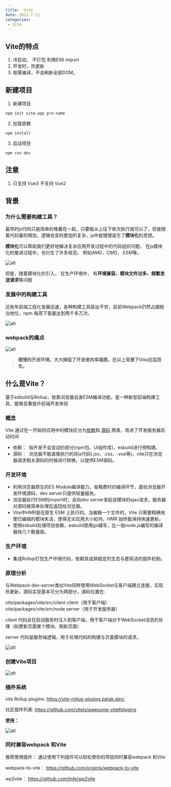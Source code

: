 ```yaml
---
title:  Vite
date: 2021-7-21
categories: 
 - Vite
---
```

<Boxx type='tip' />

## Vite的特点
1. 冷启动， 不打包 利用ES6 import
2. 开发时，热更新
3. 按需编译，不会刷新全部DOM。

## 新建项目

1. 新建项目
```
npm init vite-app pro-name
```
2. 加载依赖

```
npm install
```

3. 启动项目

```
npm run dev
```

## 注意
1. 只支持 Vue3 不支持 Vue2


## 背景

### 为什么需要构建工具？

最早的js代码只是简单的堆叠在一起，只要能从上往下依次执行就可以了，但是随着代码量的增加，逻辑也变的更加的复杂，js中就慢慢诞生了**模块化**的思想。


**模块化**可以帮助我们更好地解决复杂应用开发过程中的代码组织问题， 在js模块化的推进过程中，也衍生了许多规范， 例如*AMD，CMD， ESM*等。


![alt](https://img14.360buyimg.com/imagetools/jfs/t1/183919/8/27000/14982/62c43b31E9a57de43/389751fd200c25e9.webp)

但是，随着模块化的引入， 在生产环境中， 有**环境兼容、模块文件过多、频繁发送请求**等问题

### 发展中的构建工具

近些年前端工程化发展迅速，各种构建工具层出不穷，目前Webpack仍然占据统治地位，npm 每周下载量达到两千多万次。

![alt](https://img13.360buyimg.com/imagetools/jfs/t1/202244/2/25024/83057/62c43d67E9639352d/e5db84722580957b.png)

### webpack的痛点

![alt](https://img11.360buyimg.com/imagetools/jfs/t1/192345/26/26295/621798/62c43e8eE290b2580/5cbefd4363f94f44.png)


> **缓慢的开发环境，大大降低了开发者的幸福感，在以上背景下Vite应运而生。**

## 什么是Vite？

基于esbuild与Rollup，依靠浏览器自身ESM编译功能，是一种新型前端构建工具，能够显著提升前端开发体验

### 概念
Vite 通过在一开始将应用中的模块区分为<u>依赖</u>和 <u>源码</u> 两类，改进了开发服务器启动时间
- 依赖：  指开发不会变动的部分(npm包、UI组件库)，esbuild进行预构建。
- 源码：  浏览器不能直接执行的非js代码(.jsx、.css、.vue等)，vite只在浏览器请求相关源码的时候进行转换，以提供ESM源码。

### 开发环境

- 利用浏览器原生的ES Module编译能力，省略费时的编译环节，直给浏览器开发环境源码，dev server只提供轻量服务。
- 浏览器执行ESM的import时，会向dev server发起该模块的ajax请求，服务器对源码做简单处理后返回给浏览器。
- Vite中HMR是在原生 ESM 上执行的。当编辑一个文件时，Vite 只需要精确地使已编辑的模块失活，使得无论应用大小如何，HMR 始终能保持快速更新。
- 使用esbuild处理项目依赖，esbuild使用go编写，比一般node.js编写的编译器快几个数量级。

### 生产环境

- 集成Rollup打包生产环境代码，依赖其成熟稳定的生态与更简洁的插件机制。

### 原理分析

与Webpack-dev-server类似Vite同样使用WebSocket与客户端建立连接，实现热更新，源码实现基本可分为两部分，源码位置在:

vite/packages/vite/src/client client（用于客户端）
vite/packages/vite/src/node server（用于开发服务器）

client 代码会在启动服务时注入到客户端，用于客户端对于WebSocket消息的处理（如更新页面某个模块、刷新页面）

server 代码是服务端逻辑，用于处理代码的构建与页面模块的请求。


![alt](https://img11.360buyimg.com/imagetools/jfs/t1/179635/13/26759/1253247/62c440b7E1e057a01/8451dc78abab0f94.png)



### 创建Vite项目

![alt](https://img13.360buyimg.com/imagetools/jfs/t1/215080/22/19947/290775/62c4410eEd0d5521a/c6cec8e218aa6bed.png)



### 插件系统

vite Rollup plugins:
https://vite-rollup-plugins.patak.dev/ 

社区插件列表:
https://github.com/vitejs/awesome-vite#plugins 

**使用：**

![alt](https://img14.360buyimg.com/imagetools/jfs/t1/1784/28/19238/445813/62c44246E124fc096/e9e32bdb5a775b96.png)


### 同时兼容webpack 和Vite

推荐使用插件：
通过使用下列插件可以轻松使你的项目同时兼容webpack 和Vite

webpack-to-vite：
https://github.com/originjs/webpack-to-vite

wp2vite：
https://github.com/tnfe/wp2vite
